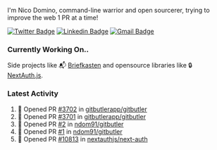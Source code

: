 
I'm Nico Domino, command-line warrior and open sourcerer, trying to improve the web 1 PR at a time!

[![Twitter Badge](https://img.shields.io/badge/-@ndom91-1ca0f1?style=flat-square&labelColor=1ca0f1&logo=twitter&logoColor=white&link=https://twitter.com/ndom91)](https://twitter.com/ndom91) [![Linkedin Badge](https://img.shields.io/badge/-ndom91-blue?style=flat-square&logo=Linkedin&logoColor=white&link=https://www.linkedin.com/in/ndom91/)](https://www.linkedin.com/in/ndom91/) [![Gmail Badge](https://img.shields.io/badge/-yo@ndo.dev-c14438?style=flat-square&logo=mail.ru&logoColor=white&link=mailto:yo@ndo.dev)](mailto:yo@ndo.dev)

### Currently Working On..

Side projects like 📬 [Briefkasten](https://briefkastenhq.com) and opensource libraries like 🔒 [NextAuth.js](https://github.com/nextauthjs/next-auth).

<!--START_SECTION_PROFILE_VIEWS:readme-info-->
<!--END_SECTION_PROFILE_VIEWS:readme-info-->

<!--START_SECTION_DAILY_COMMIT:readme-info-->
<!--END_SECTION_DAILY_COMMIT:readme-info-->

<!--START_SECTION_WEEKLY_COMMIT:readme-info-->
<!--END_SECTION_WEEKLY_COMMIT:readme-info-->

### Latest Activity

<!--START_SECTION:activity-->
1. 💪 Opened PR [#3702](https://github.com/gitbutlerapp/gitbutler/pull/3702) in [gitbutlerapp/gitbutler](https://github.com/gitbutlerapp/gitbutler)
2. 💪 Opened PR [#3701](https://github.com/gitbutlerapp/gitbutler/pull/3701) in [gitbutlerapp/gitbutler](https://github.com/gitbutlerapp/gitbutler)
3. 💪 Opened PR [#2](https://github.com/ndom91/gitbutler/pull/2) in [ndom91/gitbutler](https://github.com/ndom91/gitbutler)
4. 💪 Opened PR [#1](https://github.com/ndom91/gitbutler/pull/1) in [ndom91/gitbutler](https://github.com/ndom91/gitbutler)
5. 💪 Opened PR [#10813](https://github.com/nextauthjs/next-auth/pull/10813) in [nextauthjs/next-auth](https://github.com/nextauthjs/next-auth)
<!--END_SECTION:activity-->

